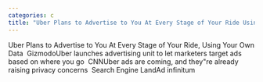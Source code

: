 ```yaml
---
categories: c
title: "Uber Plans to Advertise to You At Every Stage of Your Ride Using Your Own Data  Gizmodo"
---
```

Uber Plans to Advertise to You At Every Stage of Your Ride, Using Your Own Data&nbsp;&nbsp;GizmodoUber launches advertising unit to let marketers target ads based on where you go&nbsp;&nbsp;CNNUber ads are coming, and they"re already raising privacy concerns&nbsp;&nbsp;Search Engine LandAd infinitum